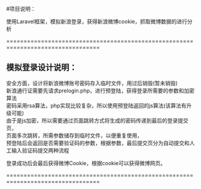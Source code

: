 #项目说明：

使用Laravel框架，模拟新浪登录，获得新浪微博cookie，抓取微博数据的进行分析<br/>

=================================================================================

模拟登录设计说明：
-
安全方面，设计将新浪微博账号密码存入临时文件，用过后销毁(暂未销毁)<br/>
新浪通行证需要先请求prelogin.php，进行预登陆，获得登录所需要的参数和加密算法<br/>
密码采用rsa算法，php实现比较复杂，所以使用预登陆返回的js算法(该算法有升级可能)<br/>
由于是js加密，所以需要通过页面跳转方式将生成的密码传递到最后的登录提交页，<br/>
页面多次跳转，所需参数储存到临时文件，以便重复使用，<br/>
预登陆后会返回是否需要验证码的参数，根据参数，最后提交页分为自动提交和人工输入验证码提交两种流程<br/>

登录成功后会最后获得微博Cookie，根据cookie可以获得微博网页。<br/>

=================================================================================